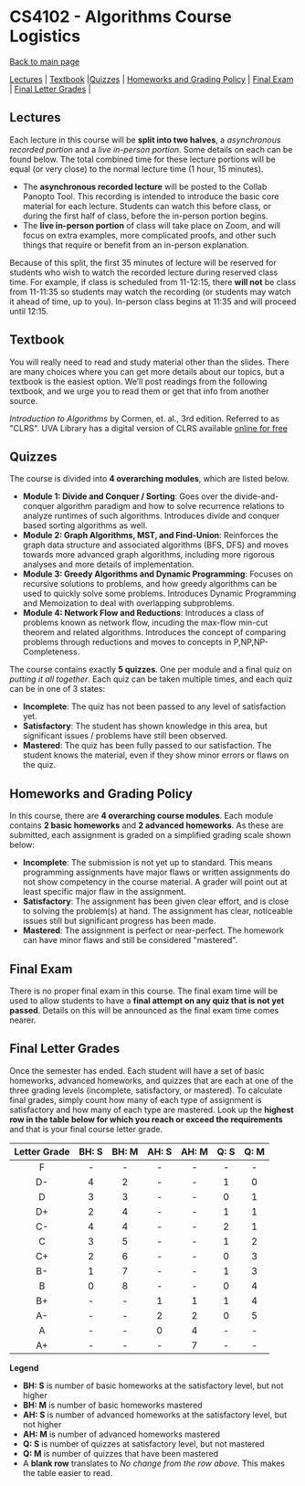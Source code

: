 CS4102 - Algorithms Course Logistics
===============================

[Back to main page](../readme.html)

[Lectures](#lectures) | [Textbook](#textbook) |[Quizzes](#quizzes) |  [Homeworks and Grading Policy](#homeworks) | [Final Exam](#final) | [Final Letter Grades](#lettergrades) | 


<a name="lectures"></a>Lectures
------------------------------------------

Each lecture in this course will be **split into two halves**, a *asynchronous recorded portion* and a *live in-person portion*. Some details on each can be found below. The total combined time for these lecture portions will be equal (or very close) to the normal lecture time (1 hour, 15 minutes). 

- The **asynchronous recorded lecture** will be posted to the Collab Panopto Tool. This recording is intended to introduce the basic core material for each lecture. Students can watch this before class, or during the first half of class, before the in-person portion begins.
- The **live in-person portion** of class will take place on Zoom, and will focus on extra examples, more complicated proofs, and other such things that require or benefit from an in-person explanation.

Because of this split, the first 35 minutes of lecture will be reserved for students who wish to watch the recorded lecture during reserved class time. For example, if class is scheduled from 11-12:15, there **will not** be class from 11-11:35 so students may watch the recording (or students may watch it ahead of time, up to you). In-person class begins at 11:35 and will proceed until 12:15.

<a name="textbook"></a>Textbook
------------------------------------------

You will really need to read and study material other than the slides. There are many choices where you can get more details about our topics, but a textbook is the easiest option.
We’ll post readings from the following textbook, and we urge you to read them or get that info from another source.

*Introduction to Algorithms* by Cormen, et. al., 3rd edition.  Referred to as "CLRS".  UVA Library has a digital version of CLRS available [online for free](https://search.lib.virginia.edu/catalog/u6757775)


<a name="lectures"></a>Quizzes
------------------------------------------

The course is divided into **4 overarching modules**, which are listed below.

- **Module 1: Divide and Conquer / Sorting**: Goes over the divide-and-conquer algorithm paradigm and how to solve recurrence relations to analyze runtimes of such algorithms. Introduces divide and conquer based sorting algorithms as well.
- **Module 2: Graph Algorithms, MST, and Find-Union**: Reinforces the graph data structure and associated algorithms (BFS, DFS) and moves towards more advanced graph algorithms, including more rigorous analyses and more details of implementation.
- **Module 3: Greedy Algorithms and Dynamic Programming**: Focuses on recursive solutions to problems, and how greedy algorithms can be used to quickly solve some problems. Introduces Dynamic Programming and Memoization to deal with overlapping subproblems.
- **Module 4: Network Flow and Reductions**: Introduces a class of problems known as network flow, incuding the max-flow min-cut theorem and related algorithms. Introduces the concept of comparing problems through reductions and moves to concepts in P,NP,NP-Completeness.

The course contains exactly **5 quizzes**. One per module and a final quiz on *putting it all together*. Each quiz can be taken multiple times, and each quiz can be in one of 3 states:

- **Incomplete**: The quiz has not been passed to any level of satisfaction yet.
- **Satisfactory**: The student has shown knowledge in this area, but significant issues / problems have still been observed.
- **Mastered**: The quiz has been fully passed to our satisfaction. The student knows the material, even if they show minor errors or flaws on the quiz.


<a name="homeworks"></a>Homeworks and Grading Policy
----------------------------------------------------------

In this course, there are **4 overarching course modules**. Each module contains **2 basic homeworks** and **2 advanced homeworks**. As these are submitted, each assignment is graded on a simplified grading scale shown below:

- **Incomplete**: The submission is not yet up to standard. This means programming assignments have major flaws or written assignments do not show competency in the course material. A grader will point out at least specific major flaw in the assignment.
- **Satisfactory**: The assignment has been given clear effort, and is close to solving the problem(s) at hand. The assignment has clear, noticeable issues still but significant progress has been made.
- **Mastered**: The assignment is perfect or near-perfect. The homework can have minor flaws and still be considered "mastered".


<a name="final"></a>Final Exam
----------------------------------------------------------

There is no proper final exam in this course. The final exam time will be used to allow students to have a **final attempt on any quiz that is not yet passed**. Details on this will be announced as the final exam time comes nearer.

<a name="lettergrades"></a>Final Letter Grades
----------------------------------------------------------

Once the semester has ended. Each student will have a set of basic homeworks, advanced homeworks, and quizzes that are each at one of the three grading levels (incomplete, satisfactory, or mastered). To calculate final grades, simply count how many of each type of assignment is satisfactory and how many of each type are mastered. Look up the **highest row in the table below for which you reach or exceed the requirements** and that is your final course letter grade.

| Letter Grade | BH: S | BH: M | AH: S | AH: M | Q: S | Q: M |
|:--------------:|:---:|:---:|:---:|:---:|:---:|:---:|
| F | - | - | - | - | - | - | 
| D- | 4 | 2 | - | - | 1 | 0 | 
| D | 3 | 3 | - | - | 0 | 1 | 
| D+ | 2 | 4 | - | - | 1 | 1 | 
| C- | 4 | 4 | - | - | 2 | 1 | 
| C | 3 | 5 | - | - | 1 | 2 | 
| C+ | 2 | 6 | - | - | 0 | 3 | 
| B- | 1 | 7 | - | - | 1 | 3 | 
| B | 0 | 8 | - | - | 0 | 4 | 
| B+ | - | - | 1 | 1 | 1 | 4 | 
| A- | - | - | 2 | 2 | 0 | 5 | 
| A | - | - | 0 | 4 | - | - | 
| A+ | - | - | - | 7 | - | - | 

**Legend**

- **BH: S** is number of basic homeworks at the satisfactory level, but not higher
- **BH: M** is number of basic homeworks mastered
- **AH: S** is number of advanced homeworks at the satisfactory level, but not higher
- **AH: M** is number of advanced homeworks mastered
- **Q: S** is number of quizzes at satisfactory level, but not mastered
- **Q: M** is number of quizzes that have been mastered
- A **blank row** translates to *No change from the row above*. This makes the table easier to read.



